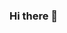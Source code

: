 ### Hi there 👋

<!--
**Asifoffl/Asifoffl** is a ✨ _special_ ✨ repository because its `README.md` (this file) appears on your GitHub profile.

Here are some ideas to get you started:

- 🔭 I’m currently a Student
- 🌱 I’m currently learning Cyber Security
- 👯 I’m looking to collaborate on Offensive security projects
-->
